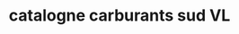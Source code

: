 ---
title: "catalogne carburants sud VL"
url: /perpignan/catalogne-carburants-sud-vl/
shop: Lebensmittel
---